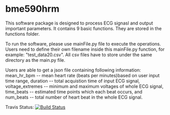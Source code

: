 # bme590hrm
This software package is designed to process ECG signasl and output important parameters. It contains 9 basic functions. They are stored in the functions folder. 

To run the software, please use mainFile.py file to execute the operations. Users need to define their own filename inside this mainFile.py function, for example: "test_data20.csv". All csv files have to store under the same directory as the main.py file. 

Users are able to get a json file containing following information: mean_hr_bpm -- mean heart rate (beats per minutes)based on user input time range, duration -- total acquistion time of input ECG signal, voltage_extremes -- minimum and maximum voltages of whole ECG signal, time_beats -- estimated time points which each beat occurs, and num_beats -- total number of heart beat in the whole ECG signal. 

Travis Status:
[![Build Status](https://travis-ci.com/RoujiaW/bme590hrm.svg?branch=master)](https://travis-ci.com/RoujiaW/bme590hrm)
